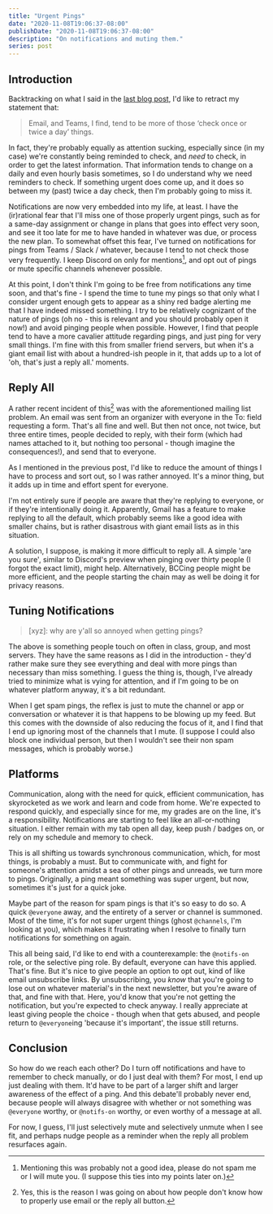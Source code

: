 ```yaml
---
title: "Urgent Pings"
date: "2020-11-08T19:06:37-08:00"
publishDate: "2020-11-08T19:06:37-08:00"
description: "On notifications and muting them."
series: post
---
```


## Introduction
Backtracking on what I said in the [last blog post](https://kewbi.sh/blog/posts/201101/), I'd like to retract my statement that:
> Email, and Teams, I find, tend to be more of those ‘check once or twice a day’ things. 

In fact, they're probably equally as attention sucking, especially since (in my case) we're constantly being reminded to check, and *need* to check, in order to get the latest information. That information tends to change on a daily and even hourly basis sometimes, so I do understand why we need reminders to check. If something urgent does come up, and it does so between my (past) twice a day check, then I'm probably going to miss it.

Notifications are now very embedded into my life, at least. I have the (ir)rational fear that I'll miss one of those properly urgent pings, such as for a same-day assignment or change in plans that goes into effect very soon, and see it too late for me to have handed in whatever was due, or process the new plan. To somewhat offset this fear, I've turned on notifications for pings from Teams / Slack / whatever, because I tend to not check those very frequently. I keep Discord on only for mentions[^1], and opt out of pings or mute specific channels whenever possible.

At this point, I don't think I'm going to be free from notifications any time soon, and that's fine - I spend the time to tune my pings so that only what I consider urgent enough gets to appear as a shiny red badge alerting me that I have indeed missed something. I try to be relatively cognizant of the nature of pings (oh no - this is relevant and you should probably open it now!) and avoid pinging people when possible. However, I find that people tend to have a more cavalier attitude regarding pings, and just ping for very small things. I'm fine with this from smaller friend servers, but when it's a giant email list with about a hundred-ish people in it, that adds up to a lot of 'oh, that's just a reply all.' moments.

## Reply All
A rather recent incident of this[^2] was with the aforementioned mailing list problem. An email was sent from an organizer with everyone in the To: field requesting a form. That's all fine and well. But then not once, not twice, but three entire times, people decided to reply, with their form (which had names attached to it, but nothing too personal - though imagine the consequences!), and send that to everyone.

As I mentioned in the previous post, I'd like to reduce the amount of things I have to process and sort out, so I was rather annoyed. It's a minor thing, but it adds up in time and effort spent for everyone.  

I'm not entirely sure if people are aware that they're replying to everyone, or if they're intentionally doing it. Apparently, Gmail has a feature to make replying to all the default, which probably seems like a good idea with smaller chains, but is rather disastrous with giant email lists as in this situation.

A solution, I suppose, is making it more difficult to reply all. A simple 'are you sure', similar to Discord's preview when pinging over thirty people (I forgot the exact limit), might help. Alternatively, BCCing people might be more efficient, and the people starting the chain may as well be doing it for privacy reasons.

## Tuning Notifications
> [xyz]: why are y'all so annoyed when getting pings?

The above is something people touch on often in class, group, and most servers. They have the same reasons as I did in the introduction - they'd rather make sure they see everything and deal with more pings than necessary than miss something. I guess the thing is, though, I've already tried to minimize what is vying for attention, and if I'm going to be on whatever platform anyway, it's a bit redundant.

When I get spam pings, the reflex is just to mute the channel or app or conversation or whatever it is that happens to be blowing up my feed. But this comes with the downside of also reducing the focus of it, and I find that I end up ignoring most of the channels that I mute. (I suppose I could also block one individual person, but then I wouldn't see their non spam messages, which is probably worse.)

## Platforms
Communication, along with the need for quick, efficient communication, has skyrocketed as we work and learn and code from home. We're expected to respond quickly, and especially since for me, my grades are on the line, it's a responsibility. Notifications are starting to feel like an all-or-nothing situation. I either remain with my tab open all day, keep push / badges on, or rely on my schedule and memory to check.

This is all shifting us towards synchronous communication, which, for most things, is probably a must. But to communicate with, and fight for someone's attention amidst a sea of other pings and unreads, we turn more to pings. Originally, a ping meant something was super urgent, but now, sometimes it's just for a quick joke.

Maybe part of the reason for spam pings is that it's so easy to do so. A quick `@everyone` away, and the entirety of a server or channel is summoned. Most of the time, it's for not super urgent things (ghost `@channels`, I'm looking at you), which makes it frustrating when I resolve to finally turn notifications for something on again. 

This all being said, I'd like to end with a counterexample: the `@notifs-on` role, or the selective ping role. By default, everyone can have this applied. That's fine. But it's nice to give people an option to opt out, kind of like email unsubscribe links. By unsubscribing, you *know* that you're going to lose out on whatever material's in the next newsletter, but you're aware of that, and fine with that. Here, you'd know that you're not getting the notification, but you're expected to check anyway. I really appreciate at least giving people the choice - though when that gets abused, and people return to `@everyone`ing 'because it's important', the issue still returns. 

## Conclusion
So how do we reach each other? Do I turn off notifications and have to remember to check manually, or do I just deal with them? For most, I end up just dealing with them. It'd have to be part of a larger shift and larger awareness of the effect of a ping. And this debate'll probably never end, because people will always disagree with whether or not something was `@everyone` worthy, or `@notifs-on` worthy, or even worthy of a message at all.

For now, I guess, I'll just selectively mute and selectively unmute when I see fit, and perhaps nudge people as a reminder when the reply all problem resurfaces again.

[^1]: Mentioning this was probably not a good idea, please do not spam me or I will mute you. (I suppose this ties into my points later on.)

[^2]: Yes, this is the reason I was going on about how people don't know how to properly use email or the reply all button.
